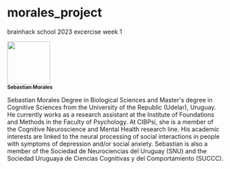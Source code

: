# morales_project
brainhack school 2023 excercise week 1

<a href="https://github.com/sebamorales-lab">
   <img src="https://avatars.githubusercontent.com/u/132937670?s=400&u=bce9e06f45e68be59322e7f76795bd9ac372ed35&v=4" width="100px;" alt=""/>
   <br /><sub><b>Sebastian Morales</b></sub>
</a>

Sebastian Morales
Degree in Biological Sciences and Master's degree in Cognitive Sciences from the University of the Republic (Udelar), Uruguay. He currently works as a research assistant at the Institute of Foundations and Methods in the Faculty of Psychology. At CIBPsi, she is a member of the Cognitive Neuroscience and Mental Health research line. His academic interests are linked to the neural processing of social interactions in people with symptoms of depression and/or social anxiety. Sebastian is also a member of the Sociedad de Neurociencias del Uruguay (SNU) and the Sociedad Uruguaya de Ciencias Cognitivas y del Comportamiento (SUCCC).
